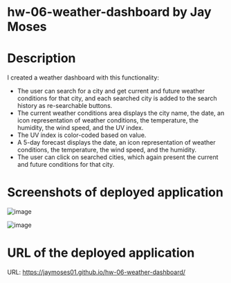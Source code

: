 # hw-06-weather-dashboard by Jay Moses


# Description

I created a weather dashboard with this functionality:
* The user can search for a city and get current and future weather conditions for that city, and each searched city is added to the search history as re-searchable buttons.
* The current weather conditions area displays the city name, the date, an icon representation of weather conditions, the temperature, the humidity, the wind speed, and the UV index.
* The UV index is color-coded based on value.
* A 5-day forecast displays the date, an icon representation of weather conditions, the temperature, the wind speed, and the humidity.
* The user can click on searched cities, which again present the current and future conditions for that city.


# Screenshots of deployed application

![image](https://user-images.githubusercontent.com/95326705/151087471-ca842313-d6d8-4770-a223-1d72a79deb23.png)

![image](https://user-images.githubusercontent.com/95326705/151087505-331d1e9a-57d9-4af2-84ac-f17c947e4999.png)


# URL of the deployed application

URL: https://jaymoses01.github.io/hw-06-weather-dashboard/
